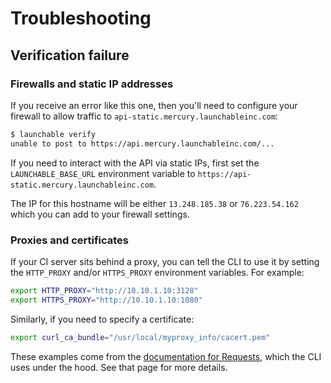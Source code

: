 # Troubleshooting

## Verification failure

### Firewalls and static IP addresses

If you receive an error like this one, then you'll need to configure your firewall to allow traffic to `api-static.mercury.launchableinc.com`:

```bash
$ launchable verify
unable to post to https://api.mercury.launchableinc.com/...
```

If you need to interact with the API via static IPs, first set the `LAUNCHABLE_BASE_URL` environment variable to `https://api-static.mercury.launchableinc.com`.

The IP for this hostname will be either `13.248.185.38` or `76.223.54.162` which you can add to your firewall settings.

### Proxies and certificates

If your CI server sits behind a proxy, you can tell the CLI to use it by setting the `HTTP_PROXY` and/or `HTTPS_PROXY` environment variables. For example:

```bash
export HTTP_PROXY="http://10.10.1.10:3128"
export HTTPS_PROXY="http://10.10.1.10:1080"
```

Similarly, if you need to specify a certificate:

```bash
export curl_ca_bundle="/usr/local/myproxy_info/cacert.pem"
```

These examples come from the [documentation for Requests](https://requests.readthedocs.io/en/master/user/advanced/#proxies), which the CLI uses under the hood. See that page for more details.
